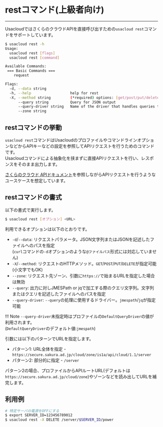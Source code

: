 # restコマンド(上級者向け)

---

UsacloudではさくらのクラウドAPIを直接呼び出すための`usacloud rest`コマンドをサポートしています。

```bash
$ usacloud rest -h
Usage:
  usacloud rest [flags]
  usacloud rest [command]

Available Commands:
 === Basic Commands ===
    request     

Flags:
  -d, --data string           
  -h, --help                  help for rest
  -X, --method string         (*required) options: [get/post/put/delete/GET/POST/PUT/DELETE] (default "get")
      --query string          Query for JSON output
      --query-driver string   Name of the driver that handles queries to JSON output options: [jmespath/jq]
      --zone string
```

## restコマンドの挙動

`usacloud rest`コマンドはUsacloudのプロファイルやコマンドラインオプションなどからAPIキーなどの設定を参照してAPIリクエストを行うためのコマンドです。  
Usacloudコマンドによる抽象化を挟まずに直接APIリクエストを行い、レスポンスをそのまま出力します。

[さくらのクラウド APIドキュメント](https://developer.sakura.ad.jp/cloud/api/1.1/)を参照しながらAPIリクエストを行うようなユースケースを想定しています。  

## restコマンドの書式

以下の書式で実行します。

```bash
$ usacloud rest [オプション] <URL>
```

利用できるオプションは以下のとおりです。

- `-d`/`--data`: リクエストパラメータ。JSON文字列またはJSONを記述したファイルへのパスを指定  
(`curl`コマンドの`-d`オプションのような`@ファイルパス`形式には対応していません)
- `-X`/`--method`: リクエストのHTTPメソッド。`GET`/`POST`/`PUT`/`DELETE`が指定可能(小文字でもOK)  
- `--zone`: リクエスト先ゾーン、引数に`https://`で始まるURLを指定した場合は無効
- `--query`: 出力に対しJMESPath or jqで加工する際のクエリ文字列。文字列またはクエリを記述したファイルへのパスを指定
- `--query-driver`: `--query`の処理に使用するドライバー。`jmespath`/`jq`が指定可能

!!! Note
    `--query-driver`未指定時はプロファイルの`DefaultQueryDriver`の値が利用されます。  
    (`DefaultQueryDriver`のデフォルト値:`jmespath`)

引数には以下のパターンでURLを指定します。

- パターン1: URL全体を指定 - `https://secure.sakura.ad.jp/cloud/zone/is1a/api/cloud/1.1/server`
- パターン2: 部分的に指定 - `/server`

パターン2の場合、プロファイルからAPIルートURL(デフォルトは`https://secure.sakura.ad.jp/cloud/zone`)やゾーンなどを読み出してURLを補完します。  

## 利用例

```bash
# 特定サーバの電源をOFFにする
$ export SERVER_ID=123456789012
$ usacloud rest -X DELETE /server/$SERVER_ID/power 
```